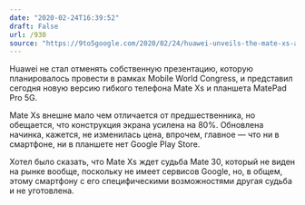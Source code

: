 ```yaml
---
date: "2020-02-24T16:39:52"
draft: False
url: /930
source: "https://9to5google.com/2020/02/24/huawei-unveils-the-mate-xs-and-matepad-pro-5g-w-no-play-store-access/"
---
```


Huawei не стал отменять собственную презентацию, которую планировалось провести в рамках Mobile World Congress, и представил сегодня новую версию гибкого телефона Mate Xs и планшета MatePad Pro 5G. 

Mate Xs внешне мало чем отличается от предшественника, но обещается, что конструкция экрана усилена на 80%. Обновлена начинка, кажется, не изменилась цена, впрочем, главное — что ни в смартфоне, ни в планшете нет Google Play Store. 

Хотел было сказать, что Mate Xs ждет судьба Mate 30, который не виден на рынке вообще, поскольку не имеет сервисов Google, но, в общем, этому смартфону с его специфическими возможностями другая судьба и не уготовлена.
